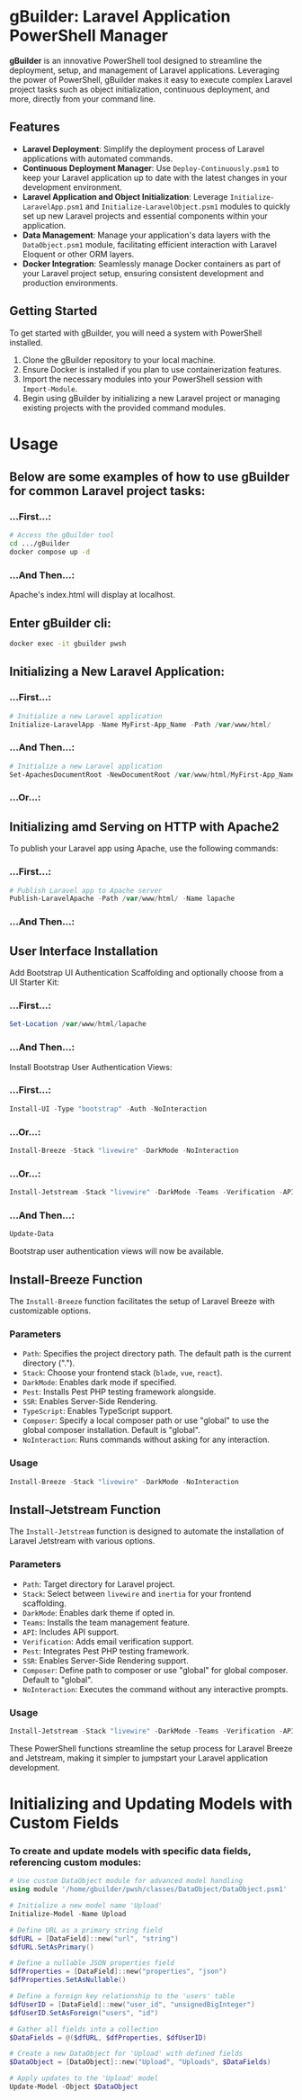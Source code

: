 # gBuilder: Laravel Application PowerShell Manager

**gBuilder** is an innovative PowerShell tool designed to streamline the deployment, setup, and management of Laravel applications. Leveraging the power of PowerShell, gBuilder makes it easy to execute complex Laravel project tasks such as object initialization, continuous deployment, and more, directly from your command line.

## Features

- **Laravel Deployment**: Simplify the deployment process of Laravel applications with automated commands.
- **Continuous Deployment Manager**: Use `Deploy-Continuously.psm1` to keep your Laravel application up to date with the latest changes in your development environment.
- **Laravel Application and Object Initialization**: Leverage `Initialize-LaravelApp.psm1` and `Initialize-LaravelObject.psm1` modules to quickly set up new Laravel projects and essential components within your application.
- **Data Management**: Manage your application's data layers with the `DataObject.psm1` module, facilitating efficient interaction with Laravel Eloquent or other ORM layers.
- **Docker Integration**: Seamlessly manage Docker containers as part of your Laravel project setup, ensuring consistent development and production environments.

## Getting Started

To get started with gBuilder, you will need a system with PowerShell installed.

1. Clone the gBuilder repository to your local machine.
2. Ensure Docker is installed if you plan to use containerization features.
3. Import the necessary modules into your PowerShell session with `Import-Module`.
4. Begin using gBuilder by initializing a new Laravel project or managing existing projects with the provided command modules.

# Usage

## Below are some examples of how to use gBuilder for common Laravel project tasks:

### ...First...:
```bash
# Access the gBuilder tool
cd .../gBuilder
docker compose up -d
```
### ...And Then...:
Apache's index.html will display at localhost.

## Enter gBuilder cli:
```bash
docker exec -it gbuilder pwsh
```

## Initializing a New Laravel Application:

### ...First...:
```powershell
# Initialize a new Laravel application
Initialize-LaravelApp -Name MyFirst-App_Name -Path /var/www/html/
```
### ...And Then...:
```powershell
# Initialize a new Laravel application
Set-ApachesDocumentRoot -NewDocumentRoot /var/www/html/MyFirst-App_Name/public
```

### ...Or...:

## Initializing amd Serving on HTTP with Apache2

To publish your Laravel app using Apache, use the following commands:

### ...First...:
```powershell
# Publish Laravel app to Apache server
Publish-LaravelApache -Path /var/www/html/ -Name lapache 
```

### ...And Then...:

## User Interface Installation

Add Bootstrap UI Authentication Scaffolding and optionally choose from a UI Starter Kit:

### ...First...:
```powershell
Set-Location /var/www/html/lapache 
```

### ...And Then...:

Install Bootstrap User Authentication Views:

### ...First...:
```powershell
Install-UI -Type "bootstrap" -Auth -NoInteraction
```
### ...Or...:
```powershell
Install-Breeze -Stack "livewire" -DarkMode -NoInteraction
```
### ...Or...:
```powershell
Install-Jetstream -Stack "livewire" -DarkMode -Teams -Verification -API -NoInteraction
```
### ...And Then...:
```powershell
Update-Data
```

Bootstrap user authentication views will now be available. 

## Install-Breeze Function

The `Install-Breeze` function facilitates the setup of Laravel Breeze with customizable options.

### Parameters

- `Path`: Specifies the project directory path. The default path is the current directory (".").
- `Stack`: Choose your frontend stack (`blade`, `vue`, `react`).
- `DarkMode`: Enables dark mode if specified.
- `Pest`: Installs Pest PHP testing framework alongside.
- `SSR`: Enables Server-Side Rendering.
- `TypeScript`: Enables TypeScript support.
- `Composer`: Specify a local composer path or use "global" to use the global composer installation. Default is "global".
- `NoInteraction`: Runs commands without asking for any interaction.

### Usage

```powershell
Install-Breeze -Stack "livewire" -DarkMode -NoInteraction
```

## Install-Jetstream Function

The `Install-Jetstream` function is designed to automate the installation of Laravel Jetstream with various options.

### Parameters

- `Path`: Target directory for Laravel project.
- `Stack`: Select between `livewire` and `inertia` for your frontend scaffolding.
- `DarkMode`: Enables dark theme if opted in.
- `Teams`: Installs the team management feature.
- `API`: Includes API support.
- `Verification`: Adds email verification support.
- `Pest`: Integrates Pest PHP testing framework.
- `SSR`: Enables Server-Side Rendering support.
- `Composer`: Define path to composer or use "global" for global composer. Default to "global".
- `NoInteraction`: Executes the command without any interactive prompts.

### Usage

```powershell
Install-Jetstream -Stack "livewire" -DarkMode -Teams -Verification -API -NoInteraction
```

These PowerShell functions streamline the setup process for Laravel Breeze and Jetstream, making it simpler to jumpstart your Laravel application development.

# Initializing and Updating Models with Custom Fields

### To create and update models with specific data fields, referencing custom modules:

```powershell
# Use custom DataObject module for advanced model handling
using module '/home/gbuilder/pwsh/classes/DataObject/DataObject.psm1'

# Initialize a new model name 'Upload'
Initialize-Model -Name Upload

# Define URL as a primary string field
$dfURL = [DataField]::new("url", "string")
$dfURL.SetAsPrimary()

# Define a nullable JSON properties field
$dfProperties = [DataField]::new("properties", "json")
$dfProperties.SetAsNullable()

# Define a foreign key relationship to the 'users' table
$dfUserID = [DataField]::new("user_id", "unsignedBigInteger")
$dfUserID.SetAsForeign("users", "id")

# Gather all fields into a collection
$DataFields = @($dfURL, $dfProperties, $dfUserID)

# Create a new DataObject for 'Upload' with defined fields
$DataObject = [DataObject]::new("Upload", "Uploads", $DataFields)

# Apply updates to the 'Upload' model
Update-Model -Object $DataObject
```
